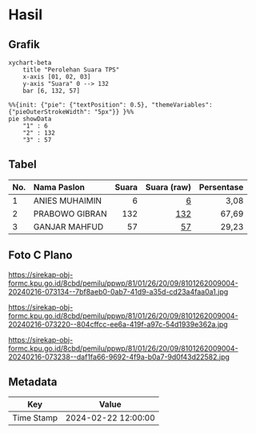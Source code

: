 # Hasil

## Grafik

```mermaid
xychart-beta
    title "Perolehan Suara TPS"
    x-axis [01, 02, 03]
    y-axis "Suara" 0 --> 132
    bar [6, 132, 57]
```

```mermaid
%%{init: {"pie": {"textPosition": 0.5}, "themeVariables": {"pieOuterStrokeWidth": "5px"}} }%%
pie showData
    "1" : 6
    "2" : 132
    "3" : 57
```

## Tabel

| No. | Nama Paslon    | Suara | Suara (raw) | Persentase |
|:--- |:-------------- | -----:| -----------:| ----------:|
| 1   | ANIES MUHAIMIN | 6     | [6][p-1]    | 3,08       |
| 2   | PRABOWO GIBRAN | 132   | [132][p-2]  | 67,69      |
| 3   | GANJAR MAHFUD  | 57    | [57][p-3]   | 29,23      |


[p-1]: https://github.com/gigit-pemilu/pemilu-2024-81-maluku/blob/main/pilpres/hitung-suara/sub/81-maluku/sub/01-maluku-tengah/sub/26-saparua-timur/sub/2009-nolloth/sub/004-tps/sub/paslon-1.txt
[p-2]: https://github.com/gigit-pemilu/pemilu-2024-81-maluku/blob/main/pilpres/hitung-suara/sub/81-maluku/sub/01-maluku-tengah/sub/26-saparua-timur/sub/2009-nolloth/sub/004-tps/sub/paslon-2.txt
[p-3]: https://github.com/gigit-pemilu/pemilu-2024-81-maluku/blob/main/pilpres/hitung-suara/sub/81-maluku/sub/01-maluku-tengah/sub/26-saparua-timur/sub/2009-nolloth/sub/004-tps/sub/paslon-3.txt

## Foto C Plano

https://sirekap-obj-formc.kpu.go.id/8cbd/pemilu/ppwp/81/01/26/20/09/8101262009004-20240216-073134--7bf8aeb0-0ab7-41d9-a35d-cd23a4faa0a1.jpg

https://sirekap-obj-formc.kpu.go.id/8cbd/pemilu/ppwp/81/01/26/20/09/8101262009004-20240216-073220--804cffcc-ee6a-419f-a97c-54d1939e362a.jpg

https://sirekap-obj-formc.kpu.go.id/8cbd/pemilu/ppwp/81/01/26/20/09/8101262009004-20240216-073238--daf1fa66-9692-4f9a-b0a7-9d0f43d22582.jpg


## Metadata

| Key        | Value               |
| ---------- | ------------------- |
| Time Stamp | 2024-02-22 12:00:00 |



